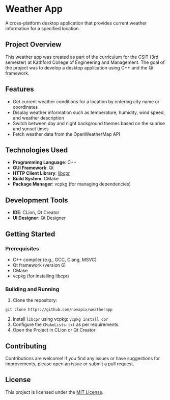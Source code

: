 # Weather App

A cross-platform desktop application that provides current weather information for a specified location.

## Project Overview

This weather app was created as part of the curriculum for the CSIT (3rd semester) at Kathford College of Engineering
and Management.
The goal of the project was to develop a desktop application using C++ and the Qt framework.

## Features

- Get current weather conditions for a location by entering city name or coordinates
- Display weather information such as temperature, humidity, wind speed, and weather description
- Switch between day and night background themes based on the sunrise and sunset times
- Fetch weather data from the OpenWeatherMap API

## Technologies Used

- **Programming Language**: C++
- **GUI Framework**: Qt
- **HTTP Client Library**: [libcpr](https://github.com/libcpr/cpr)
- **Build System**: CMake
- **Package Manager**: vcpkg (for managing dependencies)

## Development Tools

- **IDE**: CLion, Qt Creator
- **UI Designer**: Qt Designer

## Getting Started

### Prerequisites

- C++ compiler (e.g., GCC, Clang, MSVC)
- Qt framework (version 6)
- CMake
- vcpkg (for installing libcpr)

### Building and Running

1. Clone the repository:

```shell
git clone https://github.com/novapix/weatherapp
```

2. Install `libcpr` using vcpkg: `vcpkg install cpr`
3. Configure the `CMakeLists.txt` as per requirements.
4. Open the Project in CLion or Qt Creator

## Contributing

Contributions are welcome! If you find any issues or have suggestions for improvements, please open an issue or submit a
pull request.

## License

This project is licensed under the [MIT License](LICENSE).
